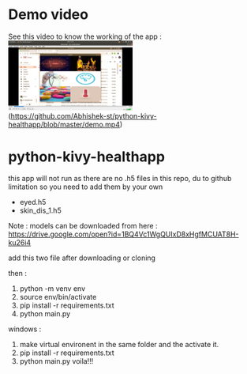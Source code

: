 # Demo video
See this video to know the working of the app : 
<br>
<img src="https://github.com/Abhishek-st/python-kivy-healthapp/blob/master/Screenshot%20from%202020-07-27%2012-15-45.png" width="50%" /><br>(https://github.com/Abhishek-st/python-kivy-healthapp/blob/master/demo.mp4)

# python-kivy-healthapp

this app will not run as there are no .h5 files in this repo, du to github limitation so you need to add them by your own
* eyed.h5
* skin_dis_1.h5

Note :  models can be downloaded from here : https://drive.google.com/open?id=1BQ4Vc1WgQUIxD8xHgfMCUAT8H-ku26i4

add this two file after downloading or cloning

then : 

1) python -m venv env
2) source env/bin/activate
3) pip install -r requirements.txt
4) python main.py

windows : 
1) make virtual environent in the same folder and the activate it.
2) pip install -r requirements.txt
3) python main.py
voila!!!

